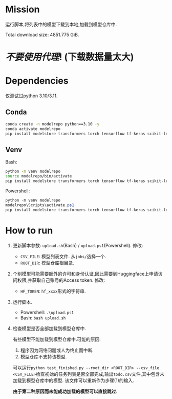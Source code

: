 # Mission

运行脚本,将列表中的模型下载到本地,加载到模型仓库中.

Total download size: 4851.775 GiB.


# ***不要使用代理***! (下载数据量太大)


# Dependencies

仅测试过python 3.10/3.11.

## Conda

```bash
conda create -n modelrepo python==3.10 -y
conda activate modelrepo
pip install modelstore transformers torch tensorflow tf-keras scikit-learn tqdm tensorflow_probability
```

## Venv

Bash:
```bash
python -m venv modelrepo
source modelrepo/bin/activate
pip install modelstore transformers torch tensorflow tf-keras scikit-learn tqdm tensorflow_probability
```

Powershell:
```powershell
python -m venv modelrepo
modelrepo\Scripts\activate.ps1
pip install modelstore transformers torch tensorflow tf-keras scikit-learn tqdm tensorflow_probability
```

# How to run

1. 更新脚本参数: `upload.sh`(Bash) / `upload.ps1`(Powershell). 修改:
    - `CSV_FILE`: 模型列表文件. 从`jobs/`选择一个.
    - `ROOT_DIR`: 模型仓库根目录.
2. 个别模型可能需要额外的许可和身份认证,因此需要到Huggingface上申请访问权限,并获取自己账号的Access token. 修改:
    - `HF_TOKEN`: `hf_xxxx`形式的字符串.
3. 运行脚本.
    - Powershell: `.\upload.ps1`
    - Bash: `bash upload.sh`
4. 检查模型是否全部加载到模型仓库中.

    有些模型不能加载到模型仓库中.可能的原因:
    1. 程序因为网络问题或人为终止而中断.
    2. 模型仓库不支持该模型.

    可以运行`python test_finished.py --root_dir <ROOT_DIR> --csv_file <CSV_FILE>`检查初始的任务列表是否全部完成,输出`todo.csv`文件,其中包含未加载到模型仓库中的模型.
    该文件可以重新作为步骤(1)的输入.

    **由于第二种原因而未能成功加载的模型可以直接跳过**.
